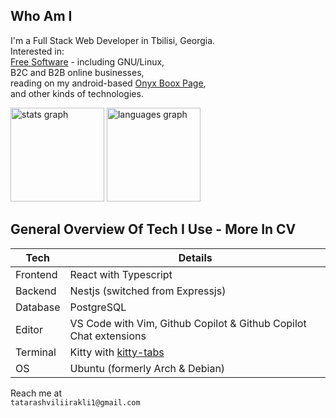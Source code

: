 ## Who Am I

I'm a Full Stack Web Developer in Tbilisi, Georgia.  
Interested in:  
[Free Software](https://www.youtube.com/watch?v=Ag1AKIl_2GM) - including GNU/Linux,  
B2C and B2B online businesses,  
reading on my android-based [Onyx Boox Page](https://www.youtube.com/watch?v=nga9V06SRm8),  
and other kinds of technologies.

<div align="left">
  <img src="https://github-readme-stats.vercel.app/api?username=monoira&hide_title=false&hide_rank=true&show_icons=true&include_all_commits=true&count_private=true&disable_animations=false&theme=nord&locale=en&hide_border=false&order=1" height="150" alt="stats graph"  />
  <img src="https://github-readme-stats.vercel.app/api/top-langs?username=monoira&locale=en&hide_title=false&layout=compact&card_width=320&langs_count=6&theme=nord&hide_border=false&order=2" height="150" alt="languages graph"  />
</div>

## General Overview Of Tech I Use - More In CV

| Tech     | Details                                                           |
| -------- | ----------------------------------------------------------------- |
| Frontend | React with Typescript                                             |
| Backend  | Nestjs (switched from Expressjs)                                  |
| Database | PostgreSQL                                                        |
| Editor   | VS Code with Vim, Github Copilot & Github Copilot Chat extensions |
| Terminal | Kitty with [kitty-tabs](https://github.com/monoira/kitty-tabs)    |
| OS       | Ubuntu (formerly Arch & Debian)                                   |

Reach me at  
`tatarashviliirakli1@gmail.com`
